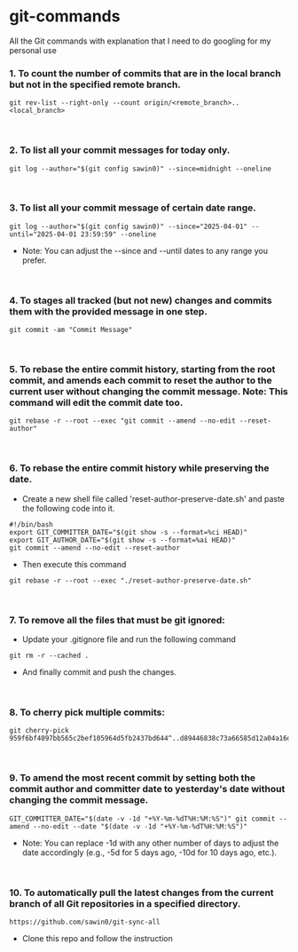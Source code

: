 # git-commands
All the Git commands with explanation that I need to do googling for my personal use

### 1. To count the number of commits that are in the local branch but not in the specified remote branch.

```
git rev-list --right-only --count origin/<remote_branch>..<local_branch>
```

</br>

### 2. To list all your commit messages for today only.

```
git log --author="$(git config sawin0)" --since=midnight --oneline
```

</br>

### 3. To list all your commit message of certain date range.

```
git log --author="$(git config sawin0)" --since="2025-04-01" --until="2025-04-01 23:59:59" --oneline
```
 - Note: You can adjust the --since and --until dates to any range you prefer.

</br>

### 4. To stages all tracked (but not new) changes and commits them with the provided message in one step.

```
git commit -am "Commit Message"
```

</br>

### 5. To rebase the entire commit history, starting from the root commit, and amends each commit to reset the author to the current user without changing the commit message. Note: This command will edit the commit date too.

```
git rebase -r --root --exec "git commit --amend --no-edit --reset-author"
```

</br>

### 6. To rebase the entire commit history while preserving the date.
  - Create a new shell file called 'reset-author-preserve-date.sh' and paste the following code into it.

```
#!/bin/bash
export GIT_COMMITTER_DATE="$(git show -s --format=%ci HEAD)"
export GIT_AUTHOR_DATE="$(git show -s --format=%ai HEAD)"
git commit --amend --no-edit --reset-author
```
  - Then execute this command

```
git rebase -r --root --exec "./reset-author-preserve-date.sh"
```

</br>

### 7. To remove all the files that must be git ignored:
  - Update your .gitignore file and run the following command

```
git rm -r --cached .
```

 - And finally commit and push the changes.

</br>

### 8. To cherry pick multiple commits:

```
git cherry-pick 959f6bf4097bb565c2bef105964d5fb2437bd644^..d89446838c73a66585d12a04a16dc6c16b728f3a
```

</br>

### 9. To amend the most recent commit by setting both the commit author and committer date to yesterday's date without changing the commit message.

```
GIT_COMMITTER_DATE="$(date -v -1d "+%Y-%m-%dT%H:%M:%S")" git commit --amend --no-edit --date "$(date -v -1d "+%Y-%m-%dT%H:%M:%S")"
```

 - Note: You can replace -1d with any other number of days to adjust the date accordingly (e.g., -5d for 5 days ago, -10d for 10 days ago, etc.).

 </br>

 ### 10. To automatically pull the latest changes from the current branch of all Git repositories in a specified directory.

 ```
 https://github.com/sawin0/git-sync-all
 ```
  - Clone this repo and follow the instruction

  </br>
